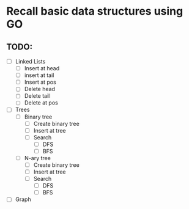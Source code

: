 # Recall basic data structures using GO

## TODO:

- [ ] Linked Lists
    - [ ] Insert at head
    - [ ] insert at tail
    - [ ] Insert at pos
    - [ ] Delete head
    - [ ] Delete tail
    - [ ] Delete at pos
- [ ] Trees
    - [ ] Binary tree
        - [ ] Create binary tree
        - [ ] Insert at tree
        - [ ] Search
            - [ ] DFS
            - [ ] BFS
    - [ ] N-ary tree
        - [ ] Create binary tree
        - [ ] Insert at tree
        - [ ] Search
            - [ ] DFS
            - [ ] BFS
- [ ] Graph